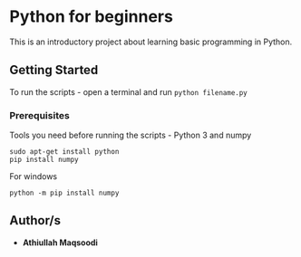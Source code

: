 # Python for beginners

This is an introductory project about learning basic programming in Python.

## Getting Started

To run the scripts - open a terminal and run ``` python filename.py ```


### Prerequisites

Tools you need before running the scripts - Python 3 and numpy

```
sudo apt-get install python
pip install numpy
```
For windows
```
python -m pip install numpy
```
## Author/s

* **Athiullah Maqsoodi** 


